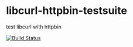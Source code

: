 # libcurl-httpbin-testsuite
test libcurl with httpbin

[![Build Status](https://travis-ci.org/xquery/libcurl-httpbin-testsuite.svg?branch=develop)](https://travis-ci.org/xquery/libcurl-httpbin-testsuite)
